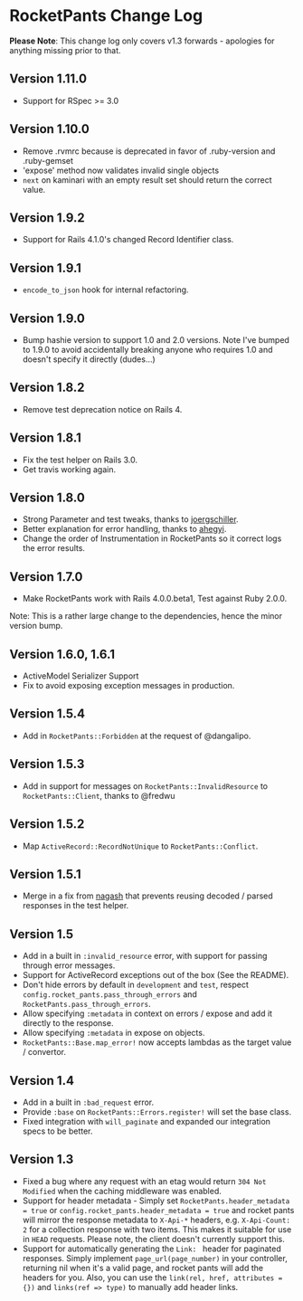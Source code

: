 # RocketPants Change Log

**Please Note**: This change log only covers v1.3 forwards - apologies for anything missing prior to that.

## Version 1.11.0

* Support for RSpec >= 3.0

## Version 1.10.0

* Remove .rvmrc because is deprecated in favor of .ruby-version and .ruby-gemset
* 'expose' method now validates invalid single objects
* `next` on kaminari with an empty result set should return the correct value.

## Version 1.9.2

* Support for Rails 4.1.0's changed Record Identifier class.

## Version 1.9.1

* `encode_to_json` hook for internal refactoring.

## Version 1.9.0

* Bump hashie version to support 1.0 and 2.0 versions. Note I've bumped to 1.9.0 to avoid
  accidentally breaking anyone who requires 1.0 and doesn't specify it directly (dudes...)

## Version 1.8.2

* Remove test deprecation notice on Rails 4.

## Version 1.8.1

* Fix the test helper on Rails 3.0.
* Get travis working again.

## Version 1.8.0

* Strong Parameter and test tweaks, thanks to [joergschiller](https://github.com/joergschiller).
* Better explanation for error handling, thanks to [ahegyi](https://github.com/ahegyi).
* Change the order of Instrumentation in RocketPants so it correct logs the error results.

## Version 1.7.0

* Make RocketPants work with Rails 4.0.0.beta1, Test against Ruby 2.0.0.

Note: This is a rather large change to the dependencies, hence the minor version bump.

## Version 1.6.0, 1.6.1

* ActiveModel Serializer Support
* Fix to avoid exposing exception messages in production.

## Version 1.5.4

* Add in `RocketPants::Forbidden` at the request of @dangalipo.

## Version 1.5.3

* Add in support for messages on `RocketPants::InvalidResource` to `RocketPants::Client`, thanks to @fredwu

## Version 1.5.2

* Map `ActiveRecord::RecordNotUnique` to `RocketPants::Conflict`.

## Version 1.5.1

* Merge in a fix from [nagash](https://github.com/nagash) that prevents reusing decoded / parsed responses in the test helper.

## Version 1.5

* Add in a built in `:invalid_resource` error, with support for passing through error messages.
* Support for ActiveRecord exceptions out of the box (See the README).
* Don't hide errors by default in `development` and `test`, respect `config.rocket_pants.pass_through_errors` and `RocketPants.pass_through_errors`.
* Allow specifying `:metadata` in context on errors / expose and add it directly to the response.
* Allow specifying `:metadata` in expose on objects.
* `RocketPants::Base.map_error!` now accepts lambdas as the target value / convertor.

## Version 1.4

* Add in a built in `:bad_request` error.
* Provide `:base` on `RocketPants::Errors.register!` will set the base class.
* Fixed integration with `will_paginate` and expanded our integration specs to be better.

## Version 1.3

* Fixed a bug where any request with an etag would return `304 Not Modified` when the caching middleware was enabled.
* Support for header metadata - Simply set `RocketPants.header_metadata = true` or `config.rocket_pants.header_metadata = true`
  and rocket pants will mirror the response metadata to `X-Api-*` headers, e.g. `X-Api-Count: 2` for a collection response with
  two items. This makes it suitable for use in `HEAD` requests. Please note, the client doesn't currently support this.
* Support for automatically generating the `Link: ` header for paginated responses. Simply implement `page_url(page_number)` in your
  controller, returning nil when it's a valid page, and rocket pants will add the headers for you. Also, you can use the `link(rel, href, attributes = {})`
  and `links(ref => type)` to manually add header links.